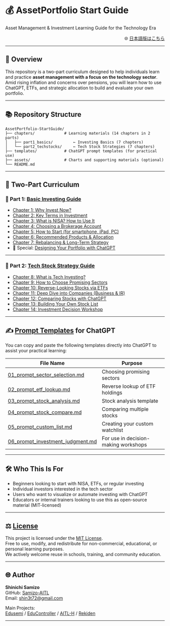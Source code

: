 # 💰 AssetPortfolio Start Guide  
Asset Management & Investment Learning Guide for the Technology Era

<p align="right">
🌐 <a href="./README.md">日本語版はこちら</a>
</p>

---

## 📘 Overview

This repository is a two-part curriculum designed to help individuals learn and practice **asset management with a focus on the technology sector**.  
Amid rising inflation and concerns over pensions, you will learn how to use ChatGPT, ETFs, and strategic allocation to build and evaluate your own portfolio.

---

## 📚 Repository Structure
```
AssetPortfolio-StartGuide/
├── chapters/             # Learning materials (14 chapters in 2 parts)
│   ├── part1_basics/         ← Investing Basics (7 chapters)
│   └── part2_techstocks/     ← Tech Stock Strategies (7 chapters)
├── templates/            # ChatGPT prompt templates (for practical use)
├── assets/               # Charts and supporting materials (optional)
└── README.md
```
---

## 🧠 Two-Part Curriculum

### 🔹 Part 1: [Basic Investing Guide](./chapters/part1_basics/)

- [Chapter 1: Why Invest Now?](./chapters/part1_basics/01_why_invest.md)
- [Chapter 2: Key Terms in Investment](./chapters/part1_basics/02_terms.md)
- [Chapter 3: What is NISA? How to Use It](./chapters/part1_basics/03_nisa_intro.md)
- [Chapter 4: Choosing a Brokerage Account](./chapters/part1_basics/04_choose_broker.md)
- [Chapter 5: How to Start (for smartphone, iPad, PC)](./chapters/part1_basics/05_how_to_start.md)
- [Chapter 6: Recommended Products & Allocation](./chapters/part1_basics/06_products_allocation.md)
- [Chapter 7: Rebalancing & Long-Term Strategy](./chapters/part1_basics/07_rebalance_strategy.md)
- 📌 Special: [Designing Your Portfolio with ChatGPT](./chapters/part1_basics/sp_chatgpt_design.md)

---

### 🔹 Part 2: [Tech Stock Strategy Guide](./chapters/part2_techstocks/)

- [Chapter 8: What is Tech Investing?](./chapters/part2_techstocks/08_intro_tech.md)
- [Chapter 9: How to Choose Promising Sectors](./chapters/part2_techstocks/09_focus_sectors.md)
- [Chapter 10: Reverse-Looking Stocks via ETFs](./chapters/part2_techstocks/10_etf_reverse_lookup.md)
- [Chapter 11: Deep Dive into Companies (Business & IR)](./chapters/part2_techstocks/11_deep_dive.md)
- [Chapter 12: Comparing Stocks with ChatGPT](./chapters/part2_techstocks/12_compare_stocks.md)
- [Chapter 13: Building Your Own Stock List](./chapters/part2_techstocks/13_make_your_list.md)
- [Chapter 14: Investment Decision Workshop](./chapters/part2_techstocks/14_investment_workshop.md)

---

## ✍️ [Prompt Templates](./templates/) for ChatGPT

You can copy and paste the following templates directly into ChatGPT to assist your practical learning:

| File Name | Purpose |
|-----------|---------|
| [01_prompt_sector_selection.md](./templates/01_prompt_sector_selection.md) | Choosing promising sectors |
| [02_prompt_etf_lookup.md](./templates/02_prompt_etf_lookup.md) | Reverse lookup of ETF holdings |
| [03_prompt_stock_analysis.md](./templates/03_prompt_stock_analysis.md) | Stock analysis template |
| [04_prompt_stock_compare.md](./templates/04_prompt_stock_compare.md) | Comparing multiple stocks |
| [05_prompt_custom_list.md](./templates/05_prompt_custom_list.md) | Creating your custom watchlist |
| [06_prompt_investment_judgment.md](./templates/06_prompt_investment_judgment.md) | For use in decision-making workshops |

---

## 🛠 Who This Is For

- Beginners looking to start with NISA, ETFs, or regular investing  
- Individual investors interested in the tech sector  
- Users who want to visualize or automate investing with ChatGPT  
- Educators or internal trainers looking to use this as open-source material (MIT-licensed)

---

## ⚖️ [License](./LICENSE)

This project is licensed under the [MIT License](./LICENSE).  
Free to use, modify, and redistribute for non-commercial, educational, or personal learning purposes.  
We actively welcome reuse in schools, training, and community education.

---

## 🌐 Author

**Shinichi Samizo**  
GitHub: [Samizo-AITL](https://github.com/Samizo-AITL)  
Email: shin3t72@gmail.com

Main Projects:  
[Edusemi](https://github.com/Samizo-AITL/Edusemi-v4x) / [EduController](https://github.com/Samizo-AITL/EduController) / [AITL-H](https://github.com/Samizo-AITL/AITL-H) / [Rekiden](https://github.com/Samizo-AITL/Rekiden)

---
